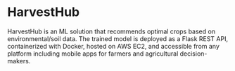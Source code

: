 # HarvestHub
HarvestHub is an ML solution that recommends optimal crops based on environmental/soil data. The trained model is deployed as a Flask REST API, containerized with Docker, hosted on AWS EC2, and accessible from any platform including mobile apps for farmers and agricultural decision-makers.
